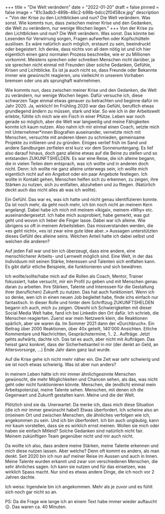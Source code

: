 +++
title = "Die Welt verändern"
date = "2022-01-20"
draft = false
pinned = false
image = "81c3adb3-489b-46c2-b98b-bdcc2f0458ce.jpg"
description = "Von der Krise zu den Lichtblicken und nun? Die Welt verändern. Was sonst. Wie kommts nun, dass zwischen meiner Krise und den Gedanken, die Welt zu verändern, nur wenige Wochen liegen."
+++
Von der Krise zu den Lichtblicken und nun? Die Welt verändern. Was sonst. Das könnte bei Lesenden für Verwirrung sorgen, Fragen aufwerfen oder Kopfschütteln auslösen. Es wäre natürlich auch möglich, erstaunt zu sein, beeindruckt oder begeistert. Ich denke, dass nichts von all dem nötig ist und ich hier eigentlich einen ganz normalen Prozess beschreibe, wie er zu Millionen vorkommt. Meistens sprechen oder schreiben Menschen nicht darüber, ja sie sprechen nicht einmal mit Freunden über solche Gedanken, Gefühle, Krisen und Lichtblicke. Es ist ja auch nicht so, dass Freunde oder Bekannte immer wie gewünscht reagieren, uns vielleicht in unserem Vorhaben bremsen oder uns als sprunghaft wahrnehmen.

Wie kommts nun, dass zwischen meiner Krise und den Gedanken, die Welt zu verändern, nur wenige Wochen liegen. Dafür versuche ich, diese schwarzen Tage einmal etwas genauer zu betrachten und beginne dafür im Jahr 2020. Ja, wirklich! Im Frühling 2020 war das Gefühl, beruflich etwas grundlegend ändern zu müssen, stark und klar. So wie ich in der Arbeitswelt erlebte, fühlte ich mich wie ein Fisch in einer Pfütze. Leben war noch gerade so möglich, aber die Welt war langweilig und meine Fähigkeiten konnte ich kaum nutzen. Also nahm ich mir einmal einen Coach, setzte mich mit Unternehmer*innen Biografien auseinander, vernetzte mich mit Menschen, versuchte mit anderen Ideen zu schmieden, gemeinsame Projekte zu initiieren und zu gründen. Einiges verlief früh im Sand und andere Sandburgen zerfielen erst kurz vor dem Sonnenuntergang. Es lief also darauf hinaus, doch ganz alleine etwas auf die Beine zu stellen und so entstanden ZUKUNFTSHELDEN. Es war eine Reise, die ich alleine begann, die in vielen Teilen dem entsprach, was ich wollte und in anderen doch nicht. Denn: Ich wollte nie ganz alleine unterwegs sein, ich wollte mich eigentlich nicht auf ein Angebot oder ein paar Angebote festlegen. Ich wollte in Kontakt gehen, Menschen helfen sich zu erkennen, zu zeigen, ihre Stärken zu nutzen, sich zu entfalten, abzuheben und zu fliegen. (Natürlich deckt auch das nicht alles ab was ich wollte).

Ein Gefühl. Das war es, was ich hatte und nicht genau identifizieren konnte. Da ist noch mehr, da geht noch mehr, ich bin noch nicht an meinem Kern angelangt. Dabei habe ich mich mit meinem «Ikigai», meinem «Why» etc. auseinandergesetzt. Ich habe mich ausprobiert, habe gemerkt, was gut geht und wovon ich lieber die Finger lasse. Dabei war ich alleine. Wie übrigens so oft in meinem Arbeitsleben. Das missverstanden werden, die «es geht nicht», «es ist zwar eine gute Idee aber..» Aussagen unterstützten dieses Gefühl des alleine seins. Welchen Anteil hatte ich dabei selbst und welchen die anderen?

Auf jeden Fall war und bin ich überzeugt, dass eine andere, eine menschlicherer Arbeits- und Lernwelt möglich sind. Eine Welt, in der das Individuum mit seinen Stärke, Interessen und Talenten sich entfalten kann. Es gibt dafür etliche Beispiele, die funktionieren und sich bewähren. 

Ich wollte/sollte/habe mich auf die Rollen als Coach, Mentor, Trainer fokussiert, habe versucht, mir ein Profil zu geben und mit Menschen genau daran zu arbeiten. Ihre Stärken, Talente und Interessen für die Gestaltung ihrer (beruflichen) Zukunft zu nutzen. Das hat auch funktioniert. Wenn ich so denke, wen ich in einen neuen Job begleitet habe, finde ichs einfach nur fantastisch. In dieser Rolle und hinter dem Schriftzug ZUKUNFTSHELDEN begann ich auch, mich zu zeigen. Obwohl ich Schwierigkeiten mit dieser Social Media Welt habe, fand ich bei Linkedin den Ort dafür. Ich schrieb, die Menschen reagierten. Zuerst war mein Netzwerk klein, die Reaktionen spärlich, aber sie waren da. Im Sommer 2021 dann der «Durchbruch». Ein Beitrag über 2000 Reaktionen, über 40x geteilt, 140'000 Ansichten. Etliche Kommentare und Nachrichten, Gesprächstermine, 1.. 2.. Aufträge. Jetzt gehts aufwärts, dachte ich. Das tat es auch, aber nicht mit Aufträgen. Das heisst ganz konkret, dass der Sicherheitsanteil in mir (der denkt an Geld, an Altersvorsorge, ...) Ende Jahr dann ganz laut wurde.

Auf die Krise gehe ich nicht mehr näher ein. Die Zeit war sehr schwierig und sie ist noch etwas schwierig. Was ist aber nun anders?

In meinem Leben hätte ich mir immer ähnlichgesinnte Menschen gewünscht, die mehr Möglichkeiten und Chancen sehen, als das, was nicht geht oder nicht funktionieren könnte. Menschen, die (endlich) einmal mein Arbeitspotenzial, meine Talente sehen. Menschen, mit denen ich die Gegenwart und Zukunft gestalten kann. Meine und die der Welt.

Plötzlich sind sie da. Unerwartet. Da merke ich, dass mich diese Situation (die ich mir immer gewünscht habe!) Etwas überfordert. Ich scheine also an (m)einem Ort und zwischen Menschen, die ähnliches verfolgen wie ich, angekommen zu sein. Und ich bin überfordert. Ich bin auch ungläubig, kann mir kaum vorstellen, dass sie es wirklich ernst meinen. Wollen sie mich oder haben sie einfach Mitleid? Solche Gedanken sind natürlich nicht fair. Meinem zukünftigen Team gegenüber nicht und mir auch nicht.

Da wollte ich also, dass andere meine Stärken, meine Talente erkennen und mich diese nutzen lassen. Aber welche? Denn oft kommt es anders, als man denkt. Seit 2020 bin ich nun auf meiner Reise im Aussen und auch in Innen. Meine Talente wurden erkannt und zwar von verschiedenen Menschen, die sehr ähnliches sagen. Ich kann sie nutzen und für das einsetzen, was wirklich Spass macht. Nur sind es etwas andere Dinge, die ich noch vor 2 Jahren dachte. 

Ich weiss: Irgendwie bin ich angekommen. Mehr als je zuvor und es fühlt sich noch gar nicht so an. 



PS: Da die Frage wie lange ich an einem Text habe immer wieder auftaucht 😉. Das waren ca. 40 Minuten.